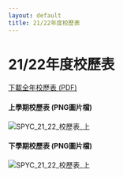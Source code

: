 ```yaml
---
layout: default
title: 21/22年度校歷表
---
```


# 21/22年度校歷表


<a href="https://jane.ml/files/calendar.pdf" class="w3-button w3-white w3-border w3-border-green w3-round-xlarge no-hover-underline">下載全年校歷表 (PDF)</a>

#### 上學期校歷表 (PNG圖片檔)
![SPYC_21_22_校歷表_上][cal1]
#### 下學期校歷表 (PNG圖片檔)
![SPYC_21_22_校歷表_上][cal2]

[cal1]: https://jane.ml/files/cal_1.png "SPYC 21-22 校歷表 (上)"
[cal2]: https://jane.ml/files/cal_2.png "SPYC 21-22 校歷表 (下)"